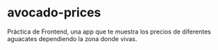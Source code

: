 # avocado-prices
Práctica de Frontend, una app que te muestra los precios de diferentes aguacates dependiendo la zona donde vivas.
